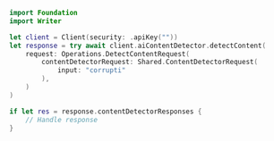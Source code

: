 <!-- Start SDK Example Usage -->
```swift
import Foundation
import Writer

let client = Client(security: .apiKey(""))
let response = try await client.aiContentDetector.detectContent(
    request: Operations.DetectContentRequest(
        contentDetectorRequest: Shared.ContentDetectorRequest(
            input: "corrupti"
        ), 
    )
)

if let res = response.contentDetectorResponses {
    // Handle response
}

```
<!-- End SDK Example Usage -->